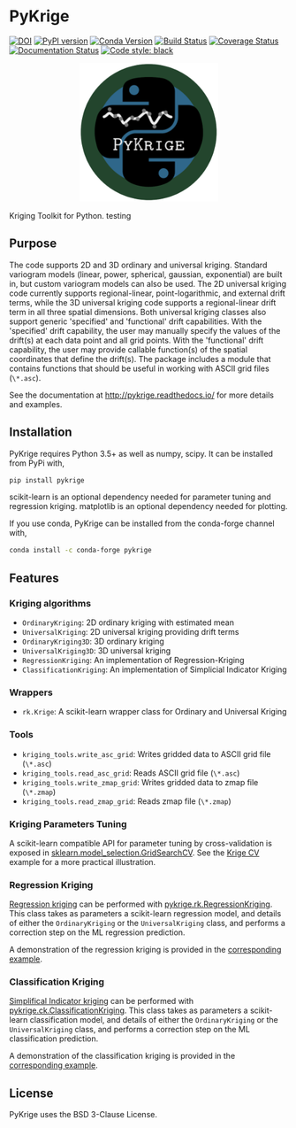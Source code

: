 # PyKrige

[![DOI](https://zenodo.org/badge/DOI/10.5281/zenodo.3738604.svg)](https://doi.org/10.5281/zenodo.3738604)
[![PyPI version](https://badge.fury.io/py/PyKrige.svg)](https://badge.fury.io/py/PyKrige)
[![Conda Version](https://img.shields.io/conda/vn/conda-forge/pykrige.svg)](https://anaconda.org/conda-forge/pykrige)
[![Build Status](https://github.com/GeoStat-Framework/PyKrige/workflows/Continuous%20Integration/badge.svg?branch=main)](https://github.com/GeoStat-Framework/PyKrige/actions)
[![Coverage Status](https://coveralls.io/repos/github/GeoStat-Framework/PyKrige/badge.svg?branch=main)](https://coveralls.io/github/GeoStat-Framework/PyKrige?branch=main)
[![Documentation Status](https://readthedocs.org/projects/pykrige/badge/?version=stable)](http://pykrige.readthedocs.io/en/stable/?badge=stable)
[![Code style: black](https://img.shields.io/badge/code%20style-black-000000.svg)](https://github.com/psf/black)


<p align="center">
<img src="https://github.com/GeoStat-Framework/GeoStat-Framework.github.io/raw/master/docs/source/pics/PyKrige_250.png" alt="PyKrige-LOGO" width="251px"/>
</p>

Kriging Toolkit for Python. testing

## Purpose

The code supports 2D and 3D ordinary and universal kriging. Standard
variogram models (linear, power, spherical, gaussian, exponential) are
built in, but custom variogram models can also be used. The 2D universal
kriging code currently supports regional-linear, point-logarithmic, and
external drift terms, while the 3D universal kriging code supports a
regional-linear drift term in all three spatial dimensions. Both
universal kriging classes also support generic 'specified' and
'functional' drift capabilities. With the 'specified' drift capability,
the user may manually specify the values of the drift(s) at each data
point and all grid points. With the 'functional' drift capability, the
user may provide callable function(s) of the spatial coordinates that
define the drift(s). The package includes a module that contains
functions that should be useful in working with ASCII grid files (`\*.asc`).

See the documentation at <http://pykrige.readthedocs.io/> for more
details and examples.

## Installation

PyKrige requires Python 3.5+ as well as numpy, scipy. It can be
installed from PyPi with,

``` bash
pip install pykrige
```

scikit-learn is an optional dependency needed for parameter tuning and
regression kriging. matplotlib is an optional dependency needed for
plotting.

If you use conda, PyKrige can be installed from the <span
class="title-ref">conda-forge</span> channel with,

``` bash
conda install -c conda-forge pykrige
```

## Features

### Kriging algorithms

-   `OrdinaryKriging`: 2D ordinary kriging with estimated mean
-   `UniversalKriging`: 2D universal kriging providing drift terms
-   `OrdinaryKriging3D`: 3D ordinary kriging
-   `UniversalKriging3D`: 3D universal kriging
-   `RegressionKriging`: An implementation of Regression-Kriging
-   `ClassificationKriging`: An implementation of Simplicial Indicator
    Kriging

### Wrappers

-   `rk.Krige`: A scikit-learn wrapper class for Ordinary and Universal
    Kriging

### Tools

-   `kriging_tools.write_asc_grid`: Writes gridded data to ASCII grid file (`\*.asc`)
-   `kriging_tools.read_asc_grid`: Reads ASCII grid file (`\*.asc`)
-   `kriging_tools.write_zmap_grid`: Writes gridded data to zmap file (`\*.zmap`)
-   `kriging_tools.read_zmap_grid`: Reads zmap file (`\*.zmap`)

### Kriging Parameters Tuning

A scikit-learn compatible API for parameter tuning by cross-validation
is exposed in
[sklearn.model\_selection.GridSearchCV](http://scikit-learn.org/stable/modules/generated/sklearn.model_selection.GridSearchCV.html).
See the [Krige
CV](http://pykrige.readthedocs.io/en/latest/examples/08_krige_cv.html#sphx-glr-examples-08-krige-cv-py)
example for a more practical illustration.

### Regression Kriging

[Regression kriging](https://en.wikipedia.org/wiki/Regression-Kriging)
can be performed with
[pykrige.rk.RegressionKriging](http://pykrige.readthedocs.io/en/latest/examples/07_regression_kriging2d.html).
This class takes as parameters a scikit-learn regression model, and
details of either the `OrdinaryKriging` or the `UniversalKriging`
class, and performs a correction step on the ML regression prediction.

A demonstration of the regression kriging is provided in the
[corresponding
example](http://pykrige.readthedocs.io/en/latest/examples/07_regression_kriging2d.html#sphx-glr-examples-07-regression-kriging2d-py).

### Classification Kriging

[Simplifical Indicator
kriging](https://www.sciencedirect.com/science/article/abs/pii/S1002070508600254)
can be performed with
[pykrige.ck.ClassificationKriging](http://pykrige.readthedocs.io/en/latest/examples/10_classification_kriging2d.html).
This class takes as parameters a scikit-learn classification model, and
details of either the `OrdinaryKriging` or the `UniversalKriging` class,
and performs a correction step on the ML classification prediction.

A demonstration of the classification kriging is provided in the
[corresponding
example](http://pykrige.readthedocs.io/en/latest/examples/10_classification_kriging2d.html#sphx-glr-examples-10-classification-kriging2d-py).

## License

PyKrige uses the BSD 3-Clause License.
